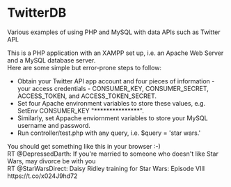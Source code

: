 # TwitterDB
Various examples of using PHP and MySQL with data APIs such as Twitter API.<br>

This is a PHP application with an XAMPP set up, i.e. an Apache Web Server and a MySQL database server.<br>
Here are some simple but error-prone steps to follow:<br>
<ul>
<li>Obtain your Twitter API app account and four pieces of information - your access credentials - CONSUMER_KEY, CONSUMER_SECRET, ACCESS_TOKEN, and ACCESS_TOKEN_SECRET.</li>
<li>Set four Apache environment variables to store these values, e.g. SetEnv CONSUMER_KEY "***************".</li>
<li>Similarly, set Appache enviornment variables to store your MySQL username and password.</li>
<li>Run controller/test.php with any query, i.e. $query = 'star wars.'</li>
</ul>
You should get something like this in your browser :-)<br>
RT @DepressedDarth: If you're married to someone who doesn't like Star Wars, may divorce be with you<br>
RT @StarWarsDirect: Daisy Ridley training for Star Wars: Episode VIII https://t.co/x024J9hd72<br>
